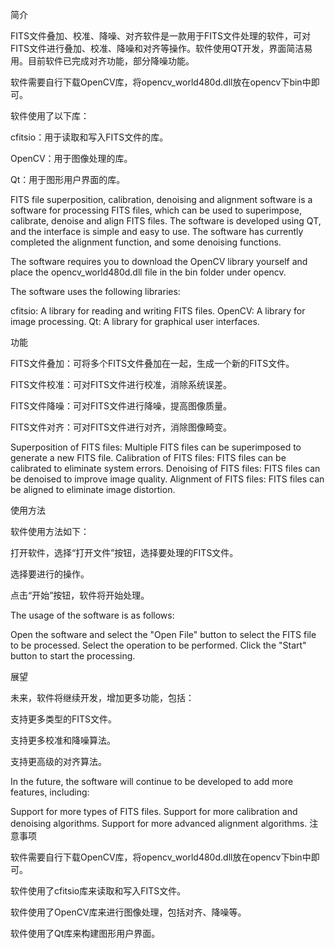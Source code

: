 
简介

FITS文件叠加、校准、降噪、对齐软件是一款用于FITS文件处理的软件，可对FITS文件进行叠加、校准、降噪和对齐等操作。软件使用QT开发，界面简洁易用。目前软件已完成对齐功能，部分降噪功能。

软件需要自行下载OpenCV库，将opencv_world480d.dll放在opencv下bin中即可。

软件使用了以下库：

cfitsio：用于读取和写入FITS文件的库。

OpenCV：用于图像处理的库。

Qt：用于图形用户界面的库。

FITS file superposition, calibration, denoising and alignment software is a software for processing FITS files, which can be used to superimpose, calibrate, denoise and align FITS files. The software is developed using QT, and the interface is simple and easy to use. The software has currently completed the alignment function, and some denoising functions.

The software requires you to download the OpenCV library yourself and place the opencv_world480d.dll file in the bin folder under opencv.

The software uses the following libraries:

cfitsio: A library for reading and writing FITS files.
OpenCV: A library for image processing.
Qt: A library for graphical user interfaces.

功能

FITS文件叠加：可将多个FITS文件叠加在一起，生成一个新的FITS文件。

FITS文件校准：可对FITS文件进行校准，消除系统误差。

FITS文件降噪：可对FITS文件进行降噪，提高图像质量。

FITS文件对齐：可对FITS文件进行对齐，消除图像畸变。


Superposition of FITS files: Multiple FITS files can be superimposed to generate a new FITS file.
Calibration of FITS files: FITS files can be calibrated to eliminate system errors.
Denoising of FITS files: FITS files can be denoised to improve image quality.
Alignment of FITS files: FITS files can be aligned to eliminate image distortion.

使用方法

软件使用方法如下：

打开软件，选择“打开文件”按钮，选择要处理的FITS文件。

选择要进行的操作。

点击“开始”按钮，软件将开始处理。

The usage of the software is as follows:

Open the software and select the "Open File" button to select the FITS file to be processed.
Select the operation to be performed.
Click the "Start" button to start the processing.

展望

未来，软件将继续开发，增加更多功能，包括：

支持更多类型的FITS文件。

支持更多校准和降噪算法。

支持更高级的对齐算法。

In the future, the software will continue to be developed to add more features, including:

Support for more types of FITS files.
Support for more calibration and denoising algorithms.
Support for more advanced alignment algorithms.
注意事项

软件需要自行下载OpenCV库，将opencv_world480d.dll放在opencv下bin中即可。

软件使用了cfitsio库来读取和写入FITS文件。

软件使用了OpenCV库来进行图像处理，包括对齐、降噪等。

软件使用了Qt库来构建图形用户界面。
